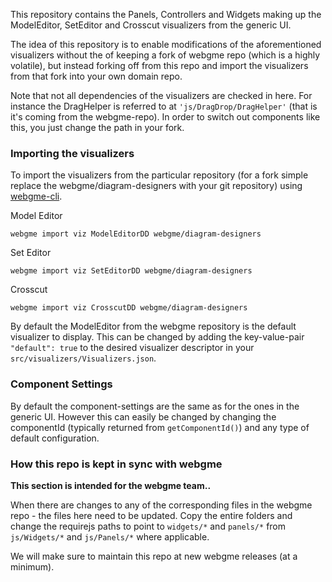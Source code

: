 This repository contains the Panels, Controllers and Widgets making up the ModelEditor, SetEditor and Crosscut visualizers
from the generic UI.

The idea of this repository is to enable modifications of the aforementioned visualizers without the of keeping a fork
of webgme repo (which is a highly volatile), but instead forking off from this repo and import the visualizers
from that fork into your own domain repo.

Note that not all dependencies of the visualizers are checked in here. For instance the DragHelper is referred to at 
`'js/DragDrop/DragHelper'` (that is it's coming from the webgme-repo). In order to switch out components like this, 
you just change the path in your fork.

### Importing the visualizers
To import the visualizers from the particular repository (for a fork simple replace the webgme/diagram-designers with your
git repository) using [webgme-cli](https://github.com/webgme/webgme-cli).

Model Editor
```
webgme import viz ModelEditorDD webgme/diagram-designers
```

Set Editor
```
webgme import viz SetEditorDD webgme/diagram-designers
```

Crosscut
```
webgme import viz CrosscutDD webgme/diagram-designers
```

By default the ModelEditor from the webgme repository is the default visualizer to display. This can be changed by adding
the key-value-pair `"default": true` to the desired visualizer descriptor in your `src/visualizers/Visualizers.json`.

### Component Settings
By default the component-settings are the same as for the ones in the generic UI. However this can easily be changed by
changing the componentId (typically returned from `getComponentId()`) and any type of default configuration.


### How this repo is kept in sync with webgme
__This section is intended for the webgme team..__

When there are changes to any of the corresponding files in the webgme repo - the files here need to be updated. Copy the 
entire folders and change the requirejs paths to point to `widgets/*` and `panels/*` from `js/Widgets/*` and `js/Panels/*`
where applicable.

We will make sure to maintain this repo at new webgme releases (at a minimum).